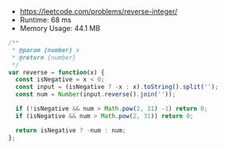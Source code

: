 - https://leetcode.com/problems/reverse-integer/
- Runtime: 68 ms
- Memory Usage: 44.1 MB

```js
/**
 * @param {number} x
 * @return {number}
 */
var reverse = function(x) {
  const isNegative = x < 0;
  const input = (isNegative ? -x : x).toString().split('');
  const num = Number(input.reverse().join(''));

  if (!isNegative && num > Math.pow(2, 31) -1) return 0;
  if (isNegative && num > Math.pow(2, 31)) return 0;

  return isNegative ? -num : num;
};
```